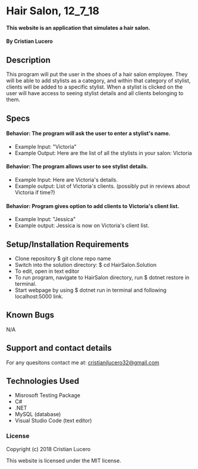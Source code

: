 # Hair Salon, 12_7_18

#### This website is an application that simulates a hair salon.

#### By Cristian Lucero

## Description
This program will put the user in the shoes of a hair salon employee. They will be able to add stylists as a category, and within that category of stylist, clients will be added to a specific stylist. When a stylist is clicked on the user will have access to seeing stylist details and all clients belonging to them. 

## Specs
#### Behavior: The program will ask the user to enter a stylist's name.
* Example Input: "Victoria"
* Example Output: Here are the list of all the stylists in your salon: Victoria
#### Behavior: The program allows user to see stylist details.
* Example Input: Here are Victoria's details. 
* Example output: List of Victoria's clients. (possibly put in reviews about Victoria if time?) 
#### Behavior: Program gives option to add clients to Victoria's client list.
* Example Input: "Jessica"
* Example output: Jessica is now on Victoria's client list. 


## Setup/Installation Requirements
* Clone repository $ git clone repo name
* Switch into the solution directory: $ cd HairSalon.Solution
* To edit, open in text editor
* To run program, navigate to HairSalon directory, run $ dotnet restore in terminal. 
* Start webpage by using $ dotnet run in terminal and following localhost:5000 link.



## Known Bugs
N/A


## Support and contact details

For any quesitons contact me at: cristianjlucero32@gmail.com

## Technologies Used

* Misrosoft Testing Package
* C#
* .NET
* MySQL (database)
* Visual Studio Code (text editor)




### License

Copyright (c) 2018 Cristian Lucero

This website is licensed under the MIT license.